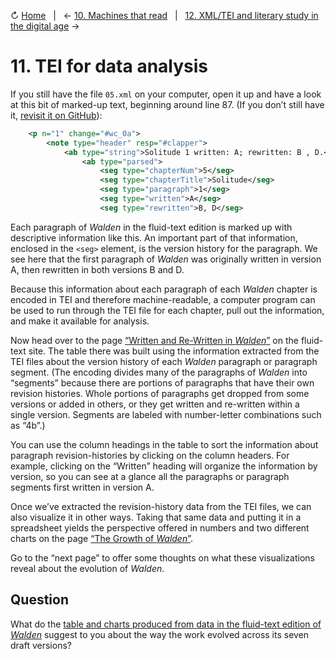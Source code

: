 ↻ [Home](README.md)&nbsp;&nbsp;&nbsp;|&nbsp;&nbsp;&nbsp;← [10. Machines that read](10_machines-that-read.md)&nbsp;&nbsp;&nbsp;|&nbsp;&nbsp;&nbsp;[12. XML/TEI and literary study in the digital age](12_xml-tei-and-literary-study.md) →

# 11. TEI for data analysis

If you still have the file `05.xml` on your computer, open it up and have a look at this bit of marked-up text, beginning around line 87. (If you don’t still have it, [revisit it on GitHub](https://github.com/milnegeneseo/fluid_text/blob/master/tei/05.xml)):

```xml
    <p n="1" change="#wc_0a">
        <note type="header" resp="#clapper">
            <ab type="string">Solitude 1 written: A; rewritten: B , D.</ab>
                <ab type="parsed">
                    <seg type="chapterNum">5</seg>
                    <seg type="chapterTitle">Solitude</seg>
                    <seg type="paragraph">1</seg>
                    <seg type="written">A</seg>
                    <seg type="rewritten">B, D</seg>
```

Each paragraph of *Walden* in the fluid-text edition is marked up with descriptive information like this. An important part of that information, enclosed in the `<seg>` element, is the version history for the paragraph. We see here that the first paragraph of *Walden* was originally written in version A, then rewritten in both versions B and D.

Because this information about each paragraph of each *Walden* chapter is encoded in TEI and therefore machine-readable, a computer program can be used to run through the TEI file for each chapter, pull out the information, and make it available for analysis.

Now head over to the page [“Written and Re-Written in *Walden*”](https://digitalthoreau.org/written-and-re-written/) on the fluid-text site. The table there was built using the information extracted from the TEI files about the version history of each *Walden* paragraph or paragraph segment. (The encoding divides many of the paragraphs of *Walden* into “segments” because there are portions of paragraphs that have their own revision histories. Whole portions of paragraphs get dropped from some versions or added in others, or they get written and re-written within a single version. Segments are labeled with number-letter combinations such as “4b”.)

You can use the column headings in the table to sort the information about paragraph revision-histories by clicking on the column headers. For example, clicking on the “Written” heading will organize the information by version, so you can see at a glance all the paragraphs or paragraph segments first written in version A.

Once we’ve extracted the revision-history data from the TEI files, we can also visualize it in other ways. Taking that same data and putting it in a spreadsheet yields the perspective offered in numbers and two different charts on the page [“The Growth of *Walden*”](https://digitalthoreau.org/the-growth-of-walden/).

Go to the “next page” to offer some thoughts on what these visualizations reveal about the evolution of *Walden*.

## Question

<p>What do the <a href="https://digitalthoreau.org/data-and-visualizations">table and charts produced from data in the fluid-text edition of <em>Walden</em></a> suggest to you about the way the work evolved across its seven draft versions?</p>
